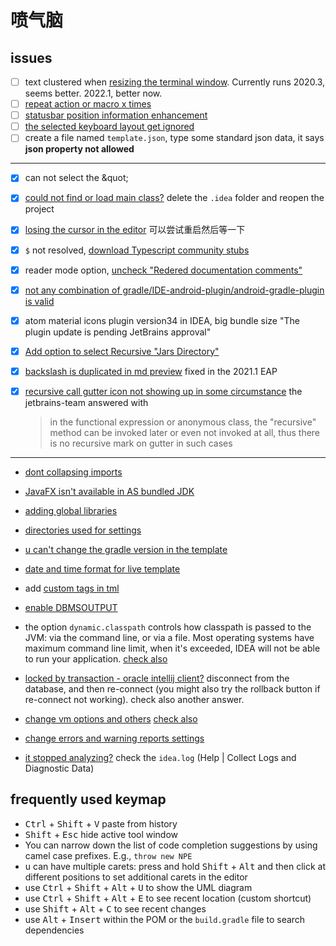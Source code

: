 # 喷气脑

## issues

- [ ] text clustered when [resizing the terminal window](https://youtrack.jetbrains.com/issue/IDEA-210741). Currently runs 2020.3, seems better. 2022.1, better now. 
- [ ] [repeat action or macro x times](https://intellij-support.jetbrains.com/hc/en-us/community/posts/207028955-Repeat-action-macro-x-times-)
- [ ] [statusbar position information enhancement](https://youtrack.jetbrains.com/issue/IDEA-51897)
- [ ] [the selected keyboard layout get ignored](https://stackoverflow.com/questionws/16623189/intellij-ignores-the-selected-keyboard-layout)
- [ ] create a file named `template.json`, type some standard json data, it says **json property not allowed**

---

- [x] can not select the \&quot;
- [x] [could not find or load main class?](https://stackoverflow.com/a/45911888/11844003) delete the `.idea` folder and reopen the project
- [x] [losing the cursor in the editor](https://intellij-support.jetbrains.com/hc/en-us/community/posts/360004205240-Idea-2019-2EAP-losing-the-cursor-in-the-editor) 可以尝试重启然后等一下
- [x] `$` not resolved, [download Typescript community stubs](https://youtrack.jetbrains.com/issue/WEB-10908?_ga=2.258793354.1476422490.1606371561-260943399.1597912158)
- [x] reader mode option, [uncheck "Redered documentation comments"](https://youtrack.jetbrains.com/issue/IDEA-257800?_ga=2.18994936.1979502551.1610418583-859964968.1608606819)
- [x] [not any combination of gradle/IDE-android-plugin/android-gradle-plugin is valid](https://youtrack.jetbrains.com/issue/IDEA-233929#focus=Comments-27-4020873.0-0)
- [x] atom material icons plugin version34 in IDEA, big bundle size "The plugin update is pending JetBrains approval"
- [x] [Add option to select Recursive "Jars Directory"](https://youtrack.jetbrains.com/issue/IDEA-40818?_ga=2.163901055.1544042630.1611536530-859964968.1608606819)
- [x] [backslash is duplicated in md preview](https://youtrack.jetbrains.com/issue/IDEA-258719) fixed in the 2021.1 EAP

- [x] [recursive call gutter icon not showing up in some circumstance](https://youtrack.jetbrains.com/issue/IDEA-282955) the jetbrains-team answered with

  > in the functional expression or anonymous class, the "recursive" method can be invoked later or even not invoked at all, thus there is no recursive mark on gutter in such cases

---

- [dont collapsing imports](https://stackoverflow.com/questions/3348816/intellij-never-use-wildcard-imports)

- [JavaFX isn't available in AS bundled JDK](https://stackoverflow.com/questions/53903641/where-is-android-studio-markdown-support-plugin-preview-preference#comment95259036_53903641)

- [adding global libraries](https://stackoverflow.com/a/25285102/11844003)

- [directories used for settings](https://intellij-support.jetbrains.com/hc/en-us/articles/206544519-Directories-used-by-the-IDE-to-store-settings-caches-plugins-and-logs)

- [u can't change the gradle version in the template]('https://intellij-support.jetbrains.com/hc/en-us/community/posts/360009175120-Gradle-version-outdated-when-creating-a-new-Project?page=1#community_comment_360001872879')

- [date and time format for live template](https://stackoverflow.com/questions/8714779/is-there-a-shortcut-for-inserting-date-time-in-intellij-idea)

- add [custom tags in tml](https://stackoverflow.com/questions/27211337/adding-custom-html-tags-to-intellij)

- [enable DBMSOUTPUT](https://stackoverflow.com/questions/49606889/use-dbms-output-put-line-in-datagrip-for-sql-files)

- the option `dynamic.classpath` controls how classpath is passed to the JVM: via the command line, or via a file. Most operating systems have maximum command line limit, when it's exceeded, IDEA will not be able to run your application. [check also](https://stackoverflow.com/questions/6381213/idea-10-5-command-line-is-too-long)

- [locked by transaction - oracle intellij client?](https://stackoverflow.com/questions/32815953/locked-by-transaction-consoleoracle-intellij-client) disconnect from the database, and then re-connect (you might also try the rollback button if re-connect not working). check also another answer.

- [change vm options and others](https://serpro69.medium.com/boosting-performance-of-intellij-idea-and-the-rest-of-jetbrains-ides-cd34952bb978) [check also](https://www.oracle.com/java/technologies/javase/vmoptions-jsp.html)

- [change errors and warning reports settings](https://stackoverflow.com/a/44758847/11844003)

- [it stopped analyzing?](https://youtrack.jetbrains.com/issue/IDEA-247329) check the `idea.log` (Help | Collect Logs and Diagnostic Data)

## frequently used keymap

- <kbd>Ctrl</kbd> + <kbd>Shift</kbd> + <kbd>V</kbd> paste from history
- <kbd>Shift</kbd> + <kbd>Esc</kbd> hide active tool window
- You can narrow down the list of code completion suggestions by using camel case prefixes. E.g., `throw new NPE`
- u can have multiple carets: press and hold <kbd>Shift</kbd> + <kbd>Alt</kbd> and then click at different positions to set additional carets in the editor
- use <kbd>Ctrl</kbd> + <kbd>Shift</kbd> + <kbd>Alt</kbd> + <kbd>U</kbd> to show the UML diagram
- use <kbd>Ctrl</kbd> + <kbd>Shift</kbd> + <kbd>Alt</kbd> + <kbd>E</kbd> to see recent location (custom shortcut)
- use <kbd>Shift</kbd> + <kbd>Alt</kbd> + <kbd>C</kbd> to see recent changes
- use <kbd>Alt</kbd> + <kbd>Insert</kbd> within the POM or the `build.gradle` file to search dependencies
